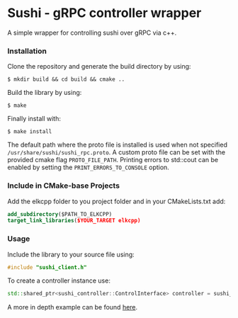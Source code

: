 # Sushi - gRPC controller wrapper #

A simple wrapper for controlling sushi over gRPC via c++.

### Installation ###

Clone the repository and generate the build directory by using:
```console
$ mkdir build && cd build && cmake ..
```
Build the library by using:
```console
$ make
```
Finally install with:
```console
$ make install
```

The default path where the proto file is installed is used when not specified `/usr/share/sushi/sushi_rpc.proto`.
A custom proto file can be set with the provided cmake flag `PROTO_FILE_PATH`.
Printing errors to std::cout can be enabled by setting the `PRINT_ERRORS_TO_CONSOLE` option.

### Include in CMake-base Projects ###

Add the elkcpp folder to you project folder and in your CMakeLists.txt add:
```cmake
add_subdirectory($PATH_TO_ELKCPP)
target_link_libraries($YOUR_TARGET elkcpp)
```

### Usage ###

Include the library to your source file using:
```c++
#include "sushi_client.h"
```
To create a controller instance use:
```c++
std::shared_ptr<sushi_controller::ControlInterface> controller = sushi_controller::CreateSushiController();
```

A more in depth example can be found [here](https://bitbucket.org/mindswteam/elkcpp/src/master/examples/SimpleSushiController.cpp).
